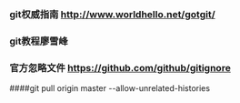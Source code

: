 ### git权威指南 http://www.worldhello.net/gotgit/
### git教程廖雪峰
### 官方忽略文件 https://github.com/github/gitignore
####git pull origin master --allow-unrelated-histories

